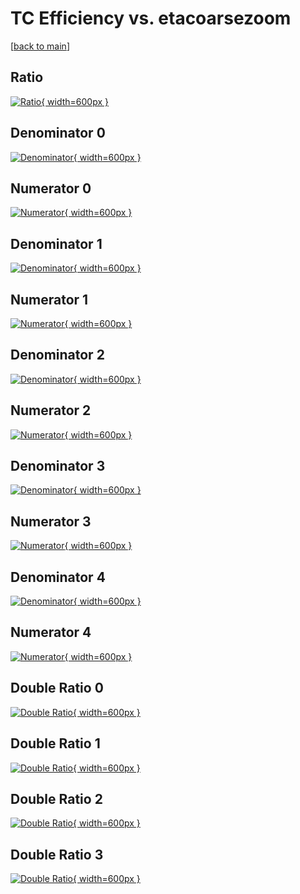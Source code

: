 # TC Efficiency vs. etacoarsezoom

[[back to main](./)]



## Ratio

[![Ratio](../mtv/var/TC_vtr_0_-1_eff_etacoarsezoom.png){ width=600px }](../mtv/var/TC_vtr_0_-1_eff_etacoarsezoom.pdf)

## Denominator 0

[![Denominator](../mtv/den/TC_vtr_0_-1_eff_etacoarsezoom_den0.png){ width=600px }](../mtv/den/TC_vtr_0_-1_eff_etacoarsezoom_den0.pdf)

## Numerator 0

[![Numerator](../mtv/num/TC_vtr_0_-1_eff_etacoarsezoom_num0.png){ width=600px }](../mtv/num/TC_vtr_0_-1_eff_etacoarsezoom_num0.pdf)

## Denominator 1

[![Denominator](../mtv/den/TC_vtr_0_-1_eff_etacoarsezoom_den1.png){ width=600px }](../mtv/den/TC_vtr_0_-1_eff_etacoarsezoom_den1.pdf)

## Numerator 1

[![Numerator](../mtv/num/TC_vtr_0_-1_eff_etacoarsezoom_num1.png){ width=600px }](../mtv/num/TC_vtr_0_-1_eff_etacoarsezoom_num1.pdf)

## Denominator 2

[![Denominator](../mtv/den/TC_vtr_0_-1_eff_etacoarsezoom_den2.png){ width=600px }](../mtv/den/TC_vtr_0_-1_eff_etacoarsezoom_den2.pdf)

## Numerator 2

[![Numerator](../mtv/num/TC_vtr_0_-1_eff_etacoarsezoom_num2.png){ width=600px }](../mtv/num/TC_vtr_0_-1_eff_etacoarsezoom_num2.pdf)

## Denominator 3

[![Denominator](../mtv/den/TC_vtr_0_-1_eff_etacoarsezoom_den3.png){ width=600px }](../mtv/den/TC_vtr_0_-1_eff_etacoarsezoom_den3.pdf)

## Numerator 3

[![Numerator](../mtv/num/TC_vtr_0_-1_eff_etacoarsezoom_num3.png){ width=600px }](../mtv/num/TC_vtr_0_-1_eff_etacoarsezoom_num3.pdf)

## Denominator 4

[![Denominator](../mtv/den/TC_vtr_0_-1_eff_etacoarsezoom_den4.png){ width=600px }](../mtv/den/TC_vtr_0_-1_eff_etacoarsezoom_den4.pdf)

## Numerator 4

[![Numerator](../mtv/num/TC_vtr_0_-1_eff_etacoarsezoom_num4.png){ width=600px }](../mtv/num/TC_vtr_0_-1_eff_etacoarsezoom_num4.pdf)

## Double Ratio 0

[![Double Ratio](../mtv/ratio/TC_vtr_0_-1_eff_etacoarsezoom_ratio0.png){ width=600px }](../mtv/ratio/TC_vtr_0_-1_eff_etacoarsezoom_ratio0.pdf)

## Double Ratio 1

[![Double Ratio](../mtv/ratio/TC_vtr_0_-1_eff_etacoarsezoom_ratio1.png){ width=600px }](../mtv/ratio/TC_vtr_0_-1_eff_etacoarsezoom_ratio1.pdf)

## Double Ratio 2

[![Double Ratio](../mtv/ratio/TC_vtr_0_-1_eff_etacoarsezoom_ratio2.png){ width=600px }](../mtv/ratio/TC_vtr_0_-1_eff_etacoarsezoom_ratio2.pdf)

## Double Ratio 3

[![Double Ratio](../mtv/ratio/TC_vtr_0_-1_eff_etacoarsezoom_ratio3.png){ width=600px }](../mtv/ratio/TC_vtr_0_-1_eff_etacoarsezoom_ratio3.pdf)

